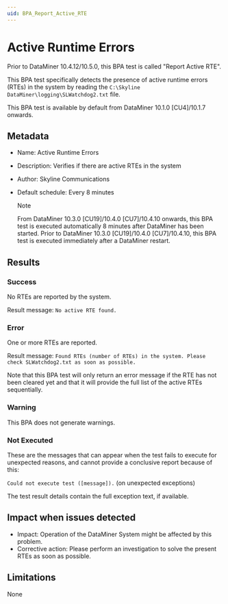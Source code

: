 ```yaml
---
uid: BPA_Report_Active_RTE
---
```


# Active Runtime Errors

Prior to DataMiner 10.4.12/10.5.0<!--RN 40751-->, this BPA test is called "Report Active RTE".

This BPA test specifically detects the presence of active runtime errors (RTEs) in the system by reading the `C:\Skyline DataMiner\logging\SLWatchdog2.txt` file.

This BPA test is available by default from DataMiner 10.1.0 [CU4]/10.1.7 onwards.

## Metadata

- Name: Active Runtime Errors
- Description: Verifies if there are active RTEs in the system
- Author: Skyline Communications
- Default schedule: Every 8 minutes

  > [!NOTE]
  > From DataMiner 10.3.0 [CU19]/10.4.0 [CU7]/10.4.10 onwards<!--RN 40201-->, this BPA test is executed automatically 8 minutes after DataMiner has been started. Prior to DataMiner 10.3.0 [CU19]/10.4.0 [CU7]/10.4.10, this BPA test is executed immediately after a DataMiner restart.

## Results

### Success

No RTEs are reported by the system.

Result message: `No active RTE found.`

### Error

One or more RTEs are reported.

Result message: `Found RTEs (number of RTEs) in the system. Please check SLWatchdog2.txt as soon as possible.`

Note that this BPA test will only return an error message if the RTE has not been cleared yet and that it will provide the full list of the active RTEs sequentially.

### Warning

This BPA does not generate warnings.

### Not Executed

These are the messages that can appear when the test fails to execute for unexpected reasons, and cannot provide a conclusive report because of this:

`Could not execute test ([message]).` (on unexpected exceptions)

The test result details contain the full exception text, if available.

## Impact when issues detected

- Impact: Operation of the DataMiner System might be affected by this problem.
- Corrective action: Please perform an investigation to solve the present RTEs as soon as possible.

## Limitations

None
